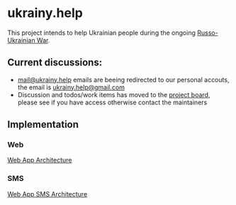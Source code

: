 # ukrainy.help

This project intends to help Ukrainian people during the ongoing [Russo-Ukrainian War](https://en.wikipedia.org/wiki/Russo-Ukrainian_War).

## Current discussions:

- mail@ukrainy.help emails are beeing redirected to our personal accouts, the email is ukrainy.help@gmail.com
- Discussion and todos/work items has moved to the [project board](https://github.com/users/Naragorn/projects/1), please see if you have access otherwise contact the maintainers


## Implementation
### Web
[Web App Architecture](https://github.com/Naragorn/ukraine-help/tree/main/web)

### SMS
[Web App SMS Architecture](https://github.com/Naragorn/ukraine-help/tree/main/sms)
